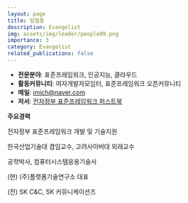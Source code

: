 ```yaml
---
layout: page
title: 임철홍
description: Evangelist
img: assets/img/leader/people09.png
importance: 3
category: Evangelist
related_publications: false
---
```


- **전문분야**: 표준프레임워크, 인공지능, 클라우드
- **활동커뮤니티**: 여자개발자모임터, 표준프레임워크 오픈커뮤니티
- **메일**: imich@naver.com
- **저서**: <a href="https://docs.wixstatic.com/ugd/36d2fe_7a862005569042b8b892adefc7bfb4a8.pdf?fbclid=IwAR1Ol4C-N53s_lT2UTTmNVEaXJp2wKmmkCELrFJ6trSn44bosHhO7ZF7hrI" target="_blank">전자정부 표준프레임워크 퍼스트북</a>

**주요경력**
<p>전자정부 표준프레임워크 개발 및 기술지원</p>
<p>한국산업기술대 겸임교수, 고려사이버대 외래교수</p>
<p>공학박사, 컴퓨터시스템응용기술사</p>
<p>(현) (주)플랫폼기술연구소 대표</p>
<p>(전) SK C&C, SK 커뮤니케이션즈</p>